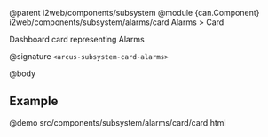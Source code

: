 @parent i2web/components/subsystem
@module {can.Component} i2web/components/subsystem/alarms/card Alarms > Card

Dashboard card representing Alarms

@signature `<arcus-subsystem-card-alarms>`

@body

## Example
@demo src/components/subsystem/alarms/card/card.html
